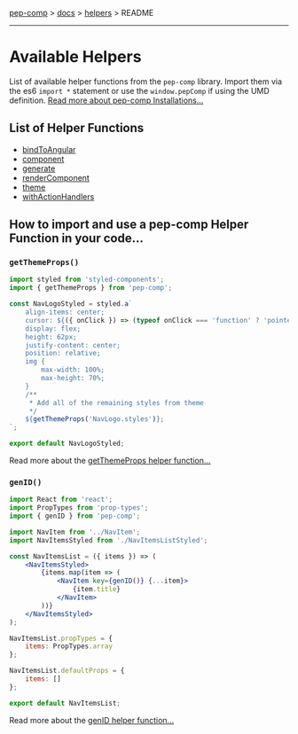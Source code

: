 [pep-comp](/) > [docs](/docs) > [helpers](/docs/helpers) > README

--------------------------------------------------------------------------------

# Available Helpers

List of available helper functions from the `pep-comp` library. Import them via the es6 `import *` statement or use the `window.pepComp` if using the UMD definition. [Read more about pep-comp Installations...](/docs/Installation.md)

## List of Helper Functions

- [bindToAngular](/docs/helpers/bindToAngular.md)
- [component](/docs/helpers/component.md)
- [generate](/docs/helpers/generate.md)
- [renderComponent](/docs/helpers/renderComponent.md)
- [theme](/docs/helpers/theme.md)
- [withActionHandlers](/docs/helpers/withActionHandlers.md)

## How to import and use a pep-comp Helper Function in your code...

### `getThemeProps()`

```javascript
import styled from 'styled-components';
import { getThemeProps } from 'pep-comp';

const NavLogoStyled = styled.a`
    align-items: center;
    cursor: ${({ onClick }) => (typeof onClick === 'function' ? 'pointer' : 'auto')};
    display: flex;
    height: 62px;
    justify-content: center;
    position: relative;
    img {
        max-width: 100%;
        max-height: 70%;
    }
    /**
     * Add all of the remaining styles from theme
     */
    ${getThemeProps('NavLogo.styles')};
`;

export default NavLogoStyled;
```

Read more about the [getThemeProps helper function...](/docs/helpers/theme.md)

### `genID()`

```jsx
import React from 'react';
import PropTypes from 'prop-types';
import { genID } from 'pep-comp';

import NavItem from '../NavItem';
import NavItemsStyled from './NavItemsListStyled';

const NavItemsList = ({ items }) => (
    <NavItemsStyled>
        {items.map(item => (
            <NavItem key={genID()} {...item}>
                {item.title}
            </NavItem>
        ))}
    </NavItemsStyled>
);

NavItemsList.propTypes = {
    items: PropTypes.array
};

NavItemsList.defaultProps = {
    items: []
};

export default NavItemsList;
```

Read more about the [genID helper function...](/docs/helpers/generate.md)
